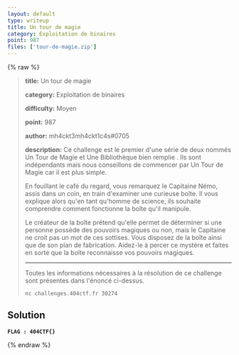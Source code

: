 ```yaml
---
layout: default
type: writeup
title: Un tour de magie
category: Exploitation de binaires
point: 987
files: ['tour-de-magie.zip']
---
```


{% raw %}
> **title:** Un tour de magie
>
> **category:** Exploitation de binaires
>
> **difficulty:** Moyen
>
> **point:** 987
>
> **author:** mh4ckt3mh4ckt1c4s#0705
>
> **description:**
> Ce challenge est le premier d'une série de deux nommés  Un Tour de Magie  et  Une Bibliothèque bien remplie . Ils sont indépendants mais nous conseillons de commencer par  Un Tour de Magie  car il est plus simple.
> 
> En fouillant le café du regard, vous remarquez le Capitaine Némo, assis dans un coin, en train d'examiner une curieuse boîte. Il vous explique alors qu'en tant qu'homme de science, ils souhaite comprendre comment fonctionne la boîte qu'il manipule. 
> 
> Le créateur de la boîte prétend qu'elle permet de déterminer si une personne possède des pouvoirs magiques ou non, mais le Capitaine ne croit pas un mot de ces sottises. Vous disposez de la boîte ainsi que de son plan de fabrication. Aidez-le à percer ce mystère et faites en sorte que la boîte reconnaisse vos pouvoirs magiques. 
> 
> ***
> 
> Toutes les informations nécessaires à la résolution de ce challenge sont présentes dans l'énoncé ci-dessus.
> 
> ```
> nc challenges.404ctf.fr 30274
> ```

## Solution


**`FLAG : 404CTF{}`**

{% endraw %}
